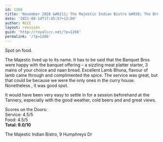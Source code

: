 ```yaml
---
id: 1266
title: 'November 2020 &#8211; The Majestic Indian Bistro &#038; The Brewery'
date: '2021-08-14T17:45:57+12:00'
author: RCCC
layout: revision
guid: 'http://royalccc.net/?p=1266'
permalink: '/?p=1266'
---
```


Spot on food.

<span data-sheets-formula-bar-text-style="font-size:13px;color:#000000;font-weight:normal;text-decoration:none;font-family:'Arial';font-style:normal;text-decoration-skip-ink:none;">The Majestic lived up to its name. It has to be said that the Banquet Bros were happy with the banquet offering – a sizzling meat platter starter, 3 mains of your choice and naan bread. Excellent Lamb Bhuna, flavour of lamb came through and complimented the spice. The service was great, but that could be because we were the only ones in the curry house. Nonetheless , it was good spot.</span>

It would have been very easy to settle in for a session beforehand at the Tannery, especially with the good weather, cold beers and and great views.

Scores on the Doors:  
Service: 4.5/5  
Food: 4.5/5  
**Total: 9.0/10**

The Majestic Indian Bistro, 9 Humphreys Dr